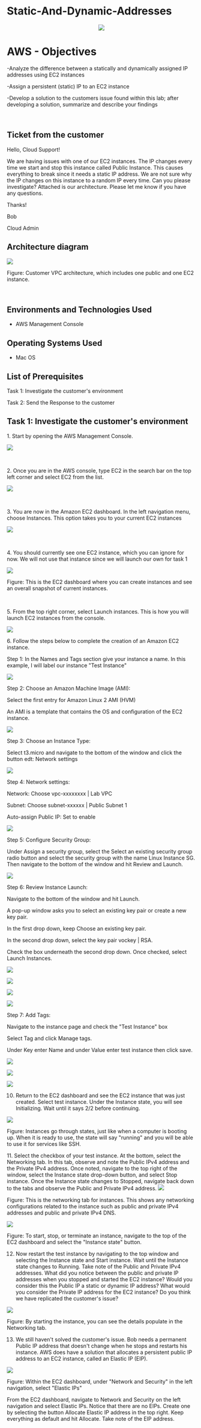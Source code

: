 # Static-And-Dynamic-Addresses
<p align="center">
<img src=https://i.imgur.com/QdWOADa.png"/>
</p>

<h1>AWS - Objectives</h1>

-Analyze the difference between a statically and dynamically assigned IP addresses using EC2 instances

-Assign a persistent (static) IP to an EC2 instance

-Develop a solution to the customers issue found within this lab; after developing a solution, summarize and describe your findings

<br />

<h2>Ticket from the customer</h2>

Hello, Cloud Support!

We are having issues with one of our EC2 instances. The IP changes every time we start and stop this instance called Public Instance. This causes everything to break since it needs a static IP address. We are not sure why the IP changes on this instance to a random IP every time. Can you please investigate? Attached is our architecture. Please let me know if you have any questions.


Thanks!

Bob

Cloud Admin

<h2>Architecture diagram</h2>

<p>
<img src=https://i.imgur.com/1Pr6vtH.png>
</p>

<p>
Figure: Customer VPC architecture, which includes one public and one EC2 instance.
</p>
<br />





<h2>Environments and Technologies Used</h2>

- AWS Management Console

<h2>Operating Systems Used </h2>

- Mac OS</b> 

<h2>List of Prerequisites</h2>

Task 1: Investigate the customer's environment

Task 2: Send the Response to the customer
  

<h2>Task 1: Investigate the customer's environment</h2>

<p>
1. Start by opening the AWS Management Console.
</p>

<p>
<img src=https://i.imgur.com/t6XWmwm.png/>
</p>
<br />

<p>
2. Once you are in the AWS console, type EC2 in the search bar on the top left corner and select EC2 from the list.
</p>

<p>
<img src=https://i.imgur.com/cvwNAWN.png/>
</p>
<br />

<p>
3. You are now in the Amazon EC2 dashboard. In the left navigation menu, choose Instances. This option takes you to your current EC2 instances
</p>

<p>
<img src=https://i.imgur.com/IFm5LbV.png/>
</p>
<br />

<p>
4. You should currently see one EC2 instance, which you can ignore for now. We will not use that instance since we will launch our own for task 1
</p>

<p>
<img src=https://i.imgur.com/s30Sb93.png/>
</p>

<p>
Figure: This is the EC2 dashboard where you can create instances and see an overall snapshot of current instances. 
</p>
<br />

<p>
5. From the top right corner, select Launch instances. This is how you will launch EC2 instances from the console.
</p>

<p>
<img src=https://i.imgur.com/SpkoS34.png/>
</p>

<p>
6. Follow the steps below to complete the creation of an Amazon EC2 instance.

Step 1: In the Names and Tags section give your instance a name. In this example, I will label our instance "Test Instance"

<p>
<img src=https://i.imgur.com/HUTc8PP.png/>
</p>

Step 2: Choose an Amazon Machine Image (AMI): 

Select the first entry for Amazon Linux 2 AMI (HVM)

An AMI is a template that contains the OS and configuration of the EC2 instance.

<p>
<img src=https://i.imgur.com/LKO8GGA.png/>
</p>


Step 3: Choose an Instance Type:

Select t3.micro and navigate to the bottom of the window and click the button edt: Network settings

<p>
<img src=https://i.imgur.com/HXLrDoJ.png/>
</p>


Step 4: Network settings:

Network: Choose vpc-xxxxxxxx | Lab VPC

Subnet: Choose subnet-xxxxxx | Public Subnet 1

Auto-assign Public IP: Set to enable

<p>
<img src=https://i.imgur.com/wAG1zJR.png/>
</p>


Step 5: Configure Security Group: 

Under Assign a security group, select the Select an existing security group radio button and select the security group with the name Linux Instance SG. Then navigate to the bottom of the window and hit Review and Launch.

<p>
<img src=https://i.imgur.com/krZDUWL.png/>
</p>



Step 6: Review Instance Launch:

Navigate to the bottom of the window and hit Launch.

A pop-up window asks you to select an existing key pair or create a new key pair.

In the first drop down, keep Choose an existing key pair.

In the second drop down, select the key pair vockey | RSA.

Check the box underneath the second drop down. Once checked, select Launch Instances.

<p>
<img src=https://i.imgur.com/XjcLqzq.png/>
</p>

<p>
<img src=https://i.imgur.com/BB6u0kE.png/>
</p>

<p>
<img src=https://i.imgur.com/09CCDzS.png/>
</p>

<p>
<img src=https://i.imgur.com/XjcLqzq.png/>
</p>


Step 7: Add Tags:

Navigate to the instance page and check the "Test Instance" box

Select Tag and click Manage tags.

Under Key enter Name and under Value enter test instance then click save.

<p>
<img src=https://i.imgur.com/tSNhZv4.png/>
</p>


<p>
<img src=https://i.imgur.com/gwRQGeP.png/>
</p>

<p>
<img src=https://i.imgur.com/RVFJDul.png/>
</p>

10. Return to the EC2 dashboard and see the EC2 instance that was just created. Select test instance. Under the Instance state, you will see Initializing. Wait until it says 2/2 before continuing.

<p>
<img src=https://i.imgur.com/Tk6XAzT.png/>
</p>

Figure: Instances go through states, just like when a computer is booting up. When it is ready to use, the state will say "running" and you will be able to use it for services like SSH.

<p>
11. Select the checkbox of your test instance. At the bottom, select the Networking tab. In this tab, observe and note the Public IPv4 address and the Private IPv4 address. Once noted, navigate to the top right of the window, select the Instance state drop-down button, and select Stop instance. Once the Instance state changes to Stopped, navigate back down to the tabs and observe the Public and Private IPv4 address.
<img src=https://i.imgur.com/B4uKArT.png/>
</p>

Figure: This is the networking tab for instances. This shows any networking configurations related to the instance such as public and private IPv4 addresses and public and private IPv4 DNS.

<p>
<img src=https://i.imgur.com/2fuTum9.png/>
</p>

Figure: To start, stop, or terminate an instance, navigate to the top of the EC2 dashboard and select the "Instance state" button.


12. Now restart the test instance by navigating to the top window and selecting the Instance state and Start instance. Wait until the Instance state changes to Running. Take note of the Public and Private IPv4 addresses. What did you notice between the public and private IP addresses when you stopped and started the EC2 instance? Would you consider this the Public IP a static or dynamic IP address? What would you consider the Private IP address for the EC2 instance? Do you think we have replicated the customer's issue?
</p>
<img src=https://i.imgur.com/NjYofu6.png/>
</p>

Figure: By starting the instance, you can see the details populate in the Networking tab.



13. We still haven't solved the customer's issue. Bob needs a permanent Public IP address that doesn't change when he stops and restarts his instance. AWS does have a solution that allocates a persistent public IP address to an EC2 instance, called an Elastic IP (EIP).
</p>
<img src=https://i.imgur.com/6AxXGoG.png/>
</p>

Figure: Within the EC2 dashboard, under "Network and Security" in the left navigation, select "Elastic IPs"



From the EC2 dashboard, navigate to Network and Security on the left navigation and select Elastic IPs. Notice that there are no EIPs. Create one by selecting the button Allocate Elastic IP address in the top right. Keep everything as default and hit Allocate. Take note of the EIP address.

